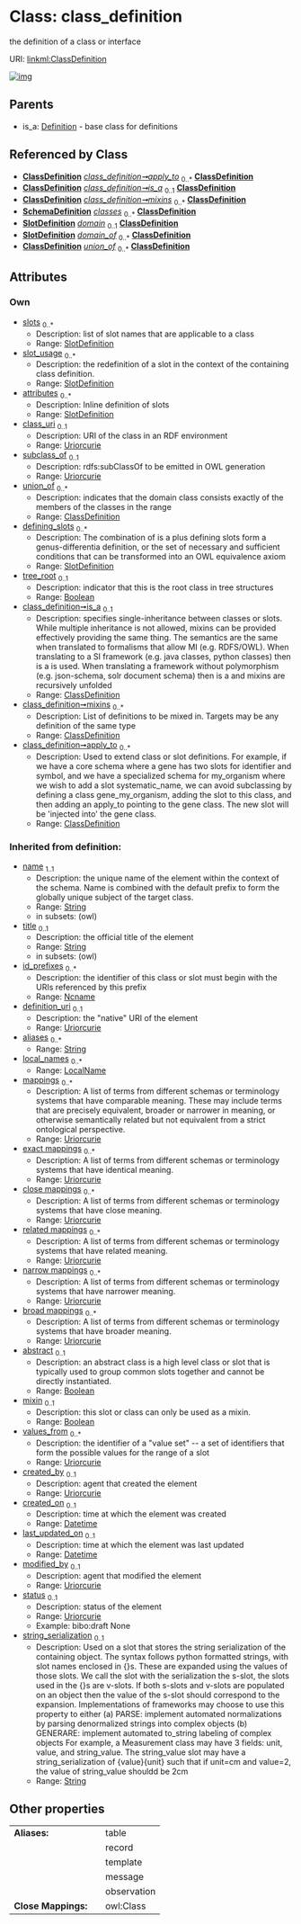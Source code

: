 
# Class: class_definition


the definition of a class or interface

URI: [linkml:ClassDefinition](https://w3id.org/linkml/ClassDefinition)


[![img](https://yuml.me/diagram/nofunky;dir:TB/class/[SubsetDefinition],[SlotDefinition],[SchemaDefinition],[LocalName],[Extension],[Example],[Definition],[ClassDefinition]<apply_to%200..*-%20[ClassDefinition&#124;class_uri:uriorcurie%20%3F;subclass_of:uriorcurie%20%3F;tree_root:boolean%20%3F;abstract(i):boolean%20%3F;mixin(i):boolean%20%3F;values_from(i):uriorcurie%20*;created_by(i):uriorcurie%20%3F;created_on(i):datetime%20%3F;last_updated_on(i):datetime%20%3F;modified_by(i):uriorcurie%20%3F;status(i):uriorcurie%20%3F;string_serialization(i):string%20%3F;name(i):string;title(i):string%20%3F;id_prefixes(i):ncname%20*;definition_uri(i):uriorcurie%20%3F;aliases(i):string%20*;mappings(i):uriorcurie%20*;exact_mappings(i):uriorcurie%20*;close_mappings(i):uriorcurie%20*;related_mappings(i):uriorcurie%20*;narrow_mappings(i):uriorcurie%20*;broad_mappings(i):uriorcurie%20*;description(i):string%20%3F;deprecated(i):string%20%3F;todos(i):string%20*;notes(i):string%20*;comments(i):string%20*;from_schema(i):uri%20%3F;imported_from(i):string%20%3F;see_also(i):uriorcurie%20*;deprecated_element_has_exact_replacement(i):uriorcurie%20%3F;deprecated_element_has_possible_replacement(i):uriorcurie%20%3F],[ClassDefinition]<mixins%200..*-%20[ClassDefinition],[ClassDefinition]<is_a%200..1-%20[ClassDefinition],[SlotDefinition]<defining_slots%200..*-%20[ClassDefinition],[ClassDefinition]<union_of%200..*-%20[ClassDefinition],[SlotDefinition]<attributes%200..*-++[ClassDefinition],[SlotDefinition]<slot_usage%200..*-++[ClassDefinition],[SlotDefinition]<slots%200..*-%20[ClassDefinition],[SchemaDefinition]++-%20classes%200..*>[ClassDefinition],[SlotDefinition]-%20domain%200..1>[ClassDefinition],[SlotDefinition]-%20domain_of%200..*>[ClassDefinition],[Definition]^-[ClassDefinition],[Annotation],[AltDescription])](https://yuml.me/diagram/nofunky;dir:TB/class/[SubsetDefinition],[SlotDefinition],[SchemaDefinition],[LocalName],[Extension],[Example],[Definition],[ClassDefinition]<apply_to%200..*-%20[ClassDefinition&#124;class_uri:uriorcurie%20%3F;subclass_of:uriorcurie%20%3F;tree_root:boolean%20%3F;abstract(i):boolean%20%3F;mixin(i):boolean%20%3F;values_from(i):uriorcurie%20*;created_by(i):uriorcurie%20%3F;created_on(i):datetime%20%3F;last_updated_on(i):datetime%20%3F;modified_by(i):uriorcurie%20%3F;status(i):uriorcurie%20%3F;string_serialization(i):string%20%3F;name(i):string;title(i):string%20%3F;id_prefixes(i):ncname%20*;definition_uri(i):uriorcurie%20%3F;aliases(i):string%20*;mappings(i):uriorcurie%20*;exact_mappings(i):uriorcurie%20*;close_mappings(i):uriorcurie%20*;related_mappings(i):uriorcurie%20*;narrow_mappings(i):uriorcurie%20*;broad_mappings(i):uriorcurie%20*;description(i):string%20%3F;deprecated(i):string%20%3F;todos(i):string%20*;notes(i):string%20*;comments(i):string%20*;from_schema(i):uri%20%3F;imported_from(i):string%20%3F;see_also(i):uriorcurie%20*;deprecated_element_has_exact_replacement(i):uriorcurie%20%3F;deprecated_element_has_possible_replacement(i):uriorcurie%20%3F],[ClassDefinition]<mixins%200..*-%20[ClassDefinition],[ClassDefinition]<is_a%200..1-%20[ClassDefinition],[SlotDefinition]<defining_slots%200..*-%20[ClassDefinition],[ClassDefinition]<union_of%200..*-%20[ClassDefinition],[SlotDefinition]<attributes%200..*-++[ClassDefinition],[SlotDefinition]<slot_usage%200..*-++[ClassDefinition],[SlotDefinition]<slots%200..*-%20[ClassDefinition],[SchemaDefinition]++-%20classes%200..*>[ClassDefinition],[SlotDefinition]-%20domain%200..1>[ClassDefinition],[SlotDefinition]-%20domain_of%200..*>[ClassDefinition],[Definition]^-[ClassDefinition],[Annotation],[AltDescription])

## Parents

 *  is_a: [Definition](Definition.md) - base class for definitions

## Referenced by Class

 *  **[ClassDefinition](ClassDefinition.md)** *[class_definition➞apply_to](class_definition_apply_to.md)*  <sub>0..\*</sub>  **[ClassDefinition](ClassDefinition.md)**
 *  **[ClassDefinition](ClassDefinition.md)** *[class_definition➞is_a](class_definition_is_a.md)*  <sub>0..1</sub>  **[ClassDefinition](ClassDefinition.md)**
 *  **[ClassDefinition](ClassDefinition.md)** *[class_definition➞mixins](class_definition_mixins.md)*  <sub>0..\*</sub>  **[ClassDefinition](ClassDefinition.md)**
 *  **[SchemaDefinition](SchemaDefinition.md)** *[classes](classes.md)*  <sub>0..\*</sub>  **[ClassDefinition](ClassDefinition.md)**
 *  **[SlotDefinition](SlotDefinition.md)** *[domain](domain.md)*  <sub>0..1</sub>  **[ClassDefinition](ClassDefinition.md)**
 *  **[SlotDefinition](SlotDefinition.md)** *[domain_of](domain_of.md)*  <sub>0..\*</sub>  **[ClassDefinition](ClassDefinition.md)**
 *  **[ClassDefinition](ClassDefinition.md)** *[union_of](union_of.md)*  <sub>0..\*</sub>  **[ClassDefinition](ClassDefinition.md)**

## Attributes


### Own

 * [slots](slots.md)  <sub>0..\*</sub>
     * Description: list of slot names that are applicable to a class
     * Range: [SlotDefinition](SlotDefinition.md)
 * [slot_usage](slot_usage.md)  <sub>0..\*</sub>
     * Description: the redefinition of a slot in the context of the containing class definition.
     * Range: [SlotDefinition](SlotDefinition.md)
 * [attributes](attributes.md)  <sub>0..\*</sub>
     * Description: Inline definition of slots
     * Range: [SlotDefinition](SlotDefinition.md)
 * [class_uri](class_uri.md)  <sub>0..1</sub>
     * Description: URI of the class in an RDF environment
     * Range: [Uriorcurie](Uriorcurie.md)
 * [subclass_of](subclass_of.md)  <sub>0..1</sub>
     * Description: rdfs:subClassOf to be emitted in OWL generation
     * Range: [Uriorcurie](Uriorcurie.md)
 * [union_of](union_of.md)  <sub>0..\*</sub>
     * Description: indicates that the domain class consists exactly of the members of the classes in the range
     * Range: [ClassDefinition](ClassDefinition.md)
 * [defining_slots](defining_slots.md)  <sub>0..\*</sub>
     * Description: The combination of is a plus defining slots form a genus-differentia definition, or the set of necessary and sufficient conditions that can be transformed into an OWL equivalence axiom
     * Range: [SlotDefinition](SlotDefinition.md)
 * [tree_root](tree_root.md)  <sub>0..1</sub>
     * Description: indicator that this is the root class in tree structures
     * Range: [Boolean](Boolean.md)
 * [class_definition➞is_a](class_definition_is_a.md)  <sub>0..1</sub>
     * Description: specifies single-inheritance between classes or slots. While multiple inheritance is not allowed, mixins can be provided effectively providing the same thing. The semantics are the same when translated to formalisms that allow MI (e.g. RDFS/OWL). When translating to a SI framework (e.g. java classes, python classes) then is a is used. When translating a framework without polymorphism (e.g. json-schema, solr document schema) then is a and mixins are recursively unfolded
     * Range: [ClassDefinition](ClassDefinition.md)
 * [class_definition➞mixins](class_definition_mixins.md)  <sub>0..\*</sub>
     * Description: List of definitions to be mixed in. Targets may be any definition of the same type
     * Range: [ClassDefinition](ClassDefinition.md)
 * [class_definition➞apply_to](class_definition_apply_to.md)  <sub>0..\*</sub>
     * Description: Used to extend class or slot definitions. For example, if we have a core schema where a gene has two slots for identifier and symbol, and we have a specialized schema for my_organism where we wish to add a slot systematic_name, we can avoid subclassing by defining a class gene_my_organism, adding the slot to this class, and then adding an apply_to pointing to the gene class. The new slot will be 'injected into' the gene class.
     * Range: [ClassDefinition](ClassDefinition.md)

### Inherited from definition:

 * [name](name.md)  <sub>1..1</sub>
     * Description: the unique name of the element within the context of the schema.  Name is combined with the default prefix to form the globally unique subject of the target class.
     * Range: [String](String.md)
     * in subsets: (owl)
 * [title](title.md)  <sub>0..1</sub>
     * Description: the official title of the element
     * Range: [String](String.md)
     * in subsets: (owl)
 * [id_prefixes](id_prefixes.md)  <sub>0..\*</sub>
     * Description: the identifier of this class or slot must begin with the URIs referenced by this prefix
     * Range: [Ncname](Ncname.md)
 * [definition_uri](definition_uri.md)  <sub>0..1</sub>
     * Description: the "native" URI of the element
     * Range: [Uriorcurie](Uriorcurie.md)
 * [aliases](aliases.md)  <sub>0..\*</sub>
     * Range: [String](String.md)
 * [local_names](local_names.md)  <sub>0..\*</sub>
     * Range: [LocalName](LocalName.md)
 * [mappings](mappings.md)  <sub>0..\*</sub>
     * Description: A list of terms from different schemas or terminology systems that have comparable meaning. These may include terms that are precisely equivalent, broader or narrower in meaning, or otherwise semantically related but not equivalent from a strict ontological perspective.
     * Range: [Uriorcurie](Uriorcurie.md)
 * [exact mappings](exact_mappings.md)  <sub>0..\*</sub>
     * Description: A list of terms from different schemas or terminology systems that have identical meaning.
     * Range: [Uriorcurie](Uriorcurie.md)
 * [close mappings](close_mappings.md)  <sub>0..\*</sub>
     * Description: A list of terms from different schemas or terminology systems that have close meaning.
     * Range: [Uriorcurie](Uriorcurie.md)
 * [related mappings](related_mappings.md)  <sub>0..\*</sub>
     * Description: A list of terms from different schemas or terminology systems that have related meaning.
     * Range: [Uriorcurie](Uriorcurie.md)
 * [narrow mappings](narrow_mappings.md)  <sub>0..\*</sub>
     * Description: A list of terms from different schemas or terminology systems that have narrower meaning.
     * Range: [Uriorcurie](Uriorcurie.md)
 * [broad mappings](broad_mappings.md)  <sub>0..\*</sub>
     * Description: A list of terms from different schemas or terminology systems that have broader meaning.
     * Range: [Uriorcurie](Uriorcurie.md)
 * [abstract](abstract.md)  <sub>0..1</sub>
     * Description: an abstract class is a high level class or slot that is typically used to group common slots together and cannot be directly instantiated.
     * Range: [Boolean](Boolean.md)
 * [mixin](mixin.md)  <sub>0..1</sub>
     * Description: this slot or class can only be used as a mixin.
     * Range: [Boolean](Boolean.md)
 * [values_from](values_from.md)  <sub>0..\*</sub>
     * Description: the identifier of a "value set" -- a set of identifiers that form the possible values for the range of a slot
     * Range: [Uriorcurie](Uriorcurie.md)
 * [created_by](created_by.md)  <sub>0..1</sub>
     * Description: agent that created the element
     * Range: [Uriorcurie](Uriorcurie.md)
 * [created_on](created_on.md)  <sub>0..1</sub>
     * Description: time at which the element was created
     * Range: [Datetime](Datetime.md)
 * [last_updated_on](last_updated_on.md)  <sub>0..1</sub>
     * Description: time at which the element was last updated
     * Range: [Datetime](Datetime.md)
 * [modified_by](modified_by.md)  <sub>0..1</sub>
     * Description: agent that modified the element
     * Range: [Uriorcurie](Uriorcurie.md)
 * [status](status.md)  <sub>0..1</sub>
     * Description: status of the element
     * Range: [Uriorcurie](Uriorcurie.md)
     * Example: bibo:draft None
 * [string_serialization](string_serialization.md)  <sub>0..1</sub>
     * Description: Used on a slot that stores the string serialization of the containing object. The syntax follows python formatted strings, with slot names enclosed in {}s. These are expanded using the values of those slots.
We call the slot with the serialization the s-slot, the slots used in the {}s are v-slots. If both s-slots and v-slots are populated on an object then the value of the s-slot should correspond to the expansion.
Implementations of frameworks may choose to use this property to either (a) PARSE: implement automated normalizations by parsing denormalized strings into complex objects (b) GENERARE: implement automated to_string labeling of complex objects
For example, a Measurement class may have 3 fields: unit, value, and string_value. The string_value slot may have a string_serialization of {value}{unit} such that if unit=cm and value=2, the value of string_value shouldd be 2cm
     * Range: [String](String.md)

## Other properties

|  |  |  |
| --- | --- | --- |
| **Aliases:** | | table |
|  | | record |
|  | | template |
|  | | message |
|  | | observation |
| **Close Mappings:** | | owl:Class |


